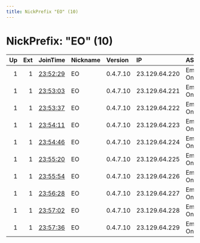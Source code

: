 ```yaml
---
title: NickPrefix "EO" (10)
---
```


# NickPrefix: "EO" (10)

|   Up |   Ext | JoinTime                                                                                              | Nickname   | Version   | IP            | AS            | CC   |   ORp |   Dirp | OS    | Contact                            |   eFamMembers |
|-----:|------:|:------------------------------------------------------------------------------------------------------|:-----------|:----------|:--------------|:--------------|:-----|------:|-------:|:------|:-----------------------------------|--------------:|
|    1 |     1 | [23:52:29](https://nusenu.github.io/OrNetStats/w/relay/39150D8F6E5661F70F549C50F8222851C216D8CF.html) | EO         | 0.4.7.10  | 23.129.64.220 | Emerald Onion | us   |   443 |      0 | Linux | url:emeraldonion.org proof:uri-rsa |            41 |
|    1 |     1 | [23:53:03](https://nusenu.github.io/OrNetStats/w/relay/11948E49FA160F5E6FAC73F15A6A71E519FCC04C.html) | EO         | 0.4.7.10  | 23.129.64.221 | Emerald Onion | us   |   443 |      0 | Linux | url:emeraldonion.org proof:uri-rsa |            41 |
|    1 |     1 | [23:53:37](https://nusenu.github.io/OrNetStats/w/relay/9334D96083D3CF0C1ED5B373323C9927BFE5C9B3.html) | EO         | 0.4.7.10  | 23.129.64.222 | Emerald Onion | us   |   443 |      0 | Linux | url:emeraldonion.org proof:uri-rsa |            41 |
|    1 |     1 | [23:54:11](https://nusenu.github.io/OrNetStats/w/relay/5E82D5E2C21D1D1632BD61DF78C77ACB02D18CCE.html) | EO         | 0.4.7.10  | 23.129.64.223 | Emerald Onion | us   |   443 |      0 | Linux | url:emeraldonion.org proof:uri-rsa |            41 |
|    1 |     1 | [23:54:46](https://nusenu.github.io/OrNetStats/w/relay/A0F27DEF0617EBB8671BDDBB4D521D11AF06C3D7.html) | EO         | 0.4.7.10  | 23.129.64.224 | Emerald Onion | us   |   443 |      0 | Linux | url:emeraldonion.org proof:uri-rsa |            41 |
|    1 |     1 | [23:55:20](https://nusenu.github.io/OrNetStats/w/relay/D38709329B73AFA18E6923003F429A2FC65C0655.html) | EO         | 0.4.7.10  | 23.129.64.225 | Emerald Onion | us   |   443 |      0 | Linux | url:emeraldonion.org proof:uri-rsa |            41 |
|    1 |     1 | [23:55:54](https://nusenu.github.io/OrNetStats/w/relay/787047C813B8A61FCC38245A162040310D3648CA.html) | EO         | 0.4.7.10  | 23.129.64.226 | Emerald Onion | us   |   443 |      0 | Linux | url:emeraldonion.org proof:uri-rsa |            41 |
|    1 |     1 | [23:56:28](https://nusenu.github.io/OrNetStats/w/relay/EEC43C685C0D0F7CF12D0F9E7481E09D03C6BE6C.html) | EO         | 0.4.7.10  | 23.129.64.227 | Emerald Onion | us   |   443 |      0 | Linux | url:emeraldonion.org proof:uri-rsa |            41 |
|    1 |     1 | [23:57:02](https://nusenu.github.io/OrNetStats/w/relay/71FCA424EDFD2BB8E6F766F93490A88D71AC7814.html) | EO         | 0.4.7.10  | 23.129.64.228 | Emerald Onion | us   |   443 |      0 | Linux | url:emeraldonion.org proof:uri-rsa |            41 |
|    1 |     1 | [23:57:36](https://nusenu.github.io/OrNetStats/w/relay/B0230FA330C6A8EB4B80B13853752E74AB5E6505.html) | EO         | 0.4.7.10  | 23.129.64.229 | Emerald Onion | us   |   443 |      0 | Linux | url:emeraldonion.org proof:uri-rsa |            41 |
